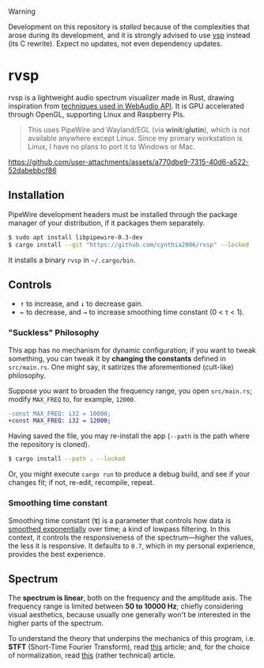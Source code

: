 > [!WARNING]
> Development on this repository is *stalled* because of the complexities that arose during its development, and it is strongly advised to use [vsp](https://github.com/cynthia2006/vsp) instead (its C rewrite). Expect no updates, not even dependency updates.

# rvsp
rvsp is a lightweight audio spectrum visualizer made in Rust, drawing inspiration from [techniques used in WebAudio API][1]. It is GPU accelerated through OpenGL, supporting Linux and Raspberry PIs. 

> This uses PipeWire and Wayland/EGL (via **winit**/**glutin**), which is not available anywhere except Linux. Since my primary workstation is Linux, I have no plans to port it to Windows or Mac.

https://github.com/user-attachments/assets/a770dbe9-7315-40d6-a522-52dabebbcf86

## Installation

PipeWire development headers must be installed through the package manager of your distribution, if it packages them separately.

```sh
$ sudo apt install libpipewire-0.3-dev
$ cargo install --git "https://github.com/cynthia2006/rvsp" --locked
```

It installs a binary `rvsp` in `~/.cargo/bin`.

## Controls

- <kbd>↑</kbd> to increase, and <kbd>↓</kbd> to decrease gain.
- <kbd>←</kbd> to decrease, and <kbd>→</kbd> to increase smoothing time constant (0 < τ < 1).

### "Suckless" Philosophy

This app has no mechanism for dynamic configuration; if you want to tweak something, you can tweak it by **changing the constants** defined in `src/main.rs`. One might say, it satirizes the aforementioned (cult-like) philosophy.

Suppose you want to broaden the frequency range, you open `src/main.rs`; modify `MAX_FREQ` to, for example, `12000`.

```diff
-const MAX_FREQ: i32 = 10000;
+const MAX_FREQ: i32 = 12000;
```

Having saved the file, you may re-install the app (`--path` is the path where the repository is cloned).

```sh
$ cargo install --path . --locked
```

Or, you might execute `cargo run` to produce a debug build, and see if your changes fit; if not, re-edit, recompile, repeat.

### Smoothing time constant
Smoothing time constant (**τ**) is a parameter that controls how data is [smoothed exponentially](https://en.wikipedia.org/wiki/Exponential_smoothing) over time; a kind of lowpass filtering. In this context, it controls the responsiveness of the spectrum—higher the values, the less it is responsive. It defaults to `0.7`, which in my personal experience, provides the best experience.

## Spectrum

The **spectrum is linear**, both on the frequency and the amplitude axis. The frequency range is limited between **50 to 10000 Hz**; chiefly considering visual aesthetics, because usually one generally won't be interested in the higher parts of the spectrum.

To understand the theory that underpins the mechanics of this program, i.e. **STFT** (Short-Time Fourier Transform), read [this](https://brianmcfee.net/dstbook-site/content/ch09-stft/intro.html) article; and, for the choice of normalization, read [this](https://appliedacousticschalmers.github.io/scaling-of-the-dft/AES2020_eBrief/#31--scaling-of-dft-spectra-of-discrete-tones) (rather technical) article.

[1]: https://webaudio.github.io/web-audio-api/#fft-windowing-and-smoothing-over-time




